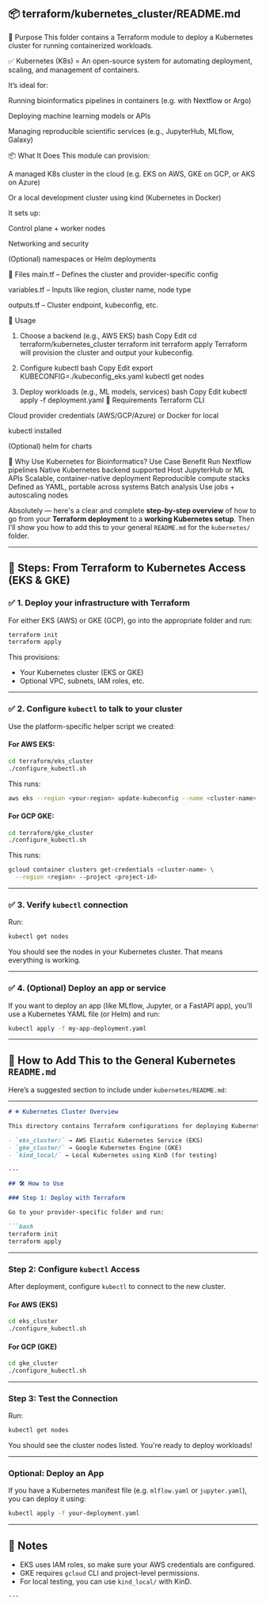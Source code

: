 ## 📦 terraform/kubernetes_cluster/README.md

📍 Purpose
This folder contains a Terraform module to deploy a Kubernetes cluster for running containerized workloads.

✅ Kubernetes (K8s) = An open-source system for automating deployment, scaling, and management of containers.

It’s ideal for:

Running bioinformatics pipelines in containers (e.g. with Nextflow or Argo)

Deploying machine learning models or APIs

Managing reproducible scientific services (e.g., JupyterHub, MLflow, Galaxy)

📦 What It Does
This module can provision:

A managed K8s cluster in the cloud (e.g. EKS on AWS, GKE on GCP, or AKS on Azure)

Or a local development cluster using kind (Kubernetes in Docker)

It sets up:

Control plane + worker nodes

Networking and security

(Optional) namespaces or Helm deployments

📁 Files
main.tf – Defines the cluster and provider-specific config

variables.tf – Inputs like region, cluster name, node type

outputs.tf – Cluster endpoint, kubeconfig, etc.

🚀 Usage
1. Choose a backend (e.g., AWS EKS)
bash
Copy
Edit
cd terraform/kubernetes_cluster
terraform init
terraform apply
Terraform will provision the cluster and output your kubeconfig.

2. Configure kubectl
bash
Copy
Edit
export KUBECONFIG=./kubeconfig_eks.yaml
kubectl get nodes
3. Deploy workloads (e.g., ML models, services)
bash
Copy
Edit
kubectl apply -f deployment.yaml
🔐 Requirements
Terraform CLI

Cloud provider credentials (AWS/GCP/Azure) or Docker for local

kubectl installed

(Optional) helm for charts

🧠 Why Use Kubernetes for Bioinformatics?
Use Case	Benefit
Run Nextflow pipelines	Native Kubernetes backend supported
Host JupyterHub or ML APIs	Scalable, container-native deployment
Reproducible compute stacks	Defined as YAML, portable across systems
Batch analysis	Use jobs + autoscaling nodes

Absolutely — here's a clear and complete **step-by-step overview** of how to go from your **Terraform deployment** to a **working Kubernetes setup**. Then I’ll show you how to add this to your general `README.md` for the `kubernetes/` folder.

---

## 🧭 Steps: From Terraform to Kubernetes Access (EKS & GKE)

### ✅ 1. **Deploy your infrastructure with Terraform**

For either EKS (AWS) or GKE (GCP), go into the appropriate folder and run:

```bash
terraform init
terraform apply
```

This provisions:

* Your Kubernetes cluster (EKS or GKE)
* Optional VPC, subnets, IAM roles, etc.

---

### ✅ 2. **Configure `kubectl` to talk to your cluster**

Use the platform-specific helper script we created:

#### For AWS EKS:

```bash
cd terraform/eks_cluster
./configure_kubectl.sh
```

This runs:

```bash
aws eks --region <your-region> update-kubeconfig --name <cluster-name>
```

#### For GCP GKE:

```bash
cd terraform/gke_cluster
./configure_kubectl.sh
```

This runs:

```bash
gcloud container clusters get-credentials <cluster-name> \
  --region <region> --project <project-id>
```

---

### ✅ 3. **Verify `kubectl` connection**

Run:

```bash
kubectl get nodes
```

You should see the nodes in your Kubernetes cluster. That means everything is working.

---

### ✅ 4. **(Optional) Deploy an app or service**

If you want to deploy an app (like MLflow, Jupyter, or a FastAPI app), you’ll use a Kubernetes YAML file (or Helm) and run:

```bash
kubectl apply -f my-app-deployment.yaml
```

---

## 📝 How to Add This to the General Kubernetes `README.md`

Here’s a suggested section to include under `kubernetes/README.md`:

---

````md
# ☸️ Kubernetes Cluster Overview

This directory contains Terraform configurations for deploying Kubernetes clusters on different platforms:

- `eks_cluster/` → AWS Elastic Kubernetes Service (EKS)
- `gke_cluster/` → Google Kubernetes Engine (GKE)
- `kind_local/` → Local Kubernetes using KinD (for testing)

---

## 🛠 How to Use

### Step 1: Deploy with Terraform

Go to your provider-specific folder and run:

```bash
terraform init
terraform apply
````

---

### Step 2: Configure `kubectl` Access

After deployment, configure `kubectl` to connect to the new cluster.

#### For AWS (EKS)

```bash
cd eks_cluster
./configure_kubectl.sh
```

#### For GCP (GKE)

```bash
cd gke_cluster
./configure_kubectl.sh
```

---

### Step 3: Test the Connection

Run:

```bash
kubectl get nodes
```

You should see the cluster nodes listed. You're ready to deploy workloads!

---

### Optional: Deploy an App

If you have a Kubernetes manifest file (e.g. `mlflow.yaml` or `jupyter.yaml`), you can deploy it using:

```bash
kubectl apply -f your-deployment.yaml
```

---

## 🔖 Notes

* EKS uses IAM roles, so make sure your AWS credentials are configured.
* GKE requires `gcloud` CLI and project-level permissions.
* For local testing, you can use `kind_local/` with KinD.

```
---



